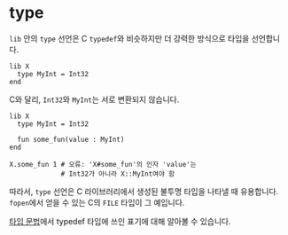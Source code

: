# type

`lib` 안의 `type` 선언은 C `typedef`와 비슷하지만 더 강력한 방식으로 타입을 선언합니다.

```crystal
lib X
  type MyInt = Int32
end
```

C와 달리, `Int32`와 `MyInt`는 서로 변환되지 않습니다.

```crystal
lib X
  type MyInt = Int32

  fun some_fun(value : MyInt)
end

X.some_fun 1 # 오류: 'X#some_fun'의 인자 'value'는
             # Int32가 아니라 X::MyInt여야 함
```

따라서, `type` 선언은 C 라이브러리에서 생성된 불투명 타입을 나타낼 때 유용합니다. `fopen`에서 얻을 수 있는 C의 `FILE` 타입이 그 예입니다.

[타입 문법](../type_grammar.html)에서 typedef 타입에 쓰인 표기에 대해 알아볼 수 있습니다.
